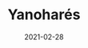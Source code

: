 ---
layout: post
title: "Yanoharés"
date: "2021-02-28"
external_url: https://open.spotify.com/playlist/5TgmyeJaqoclHSSp72Z69P
category: "Playlist"
---